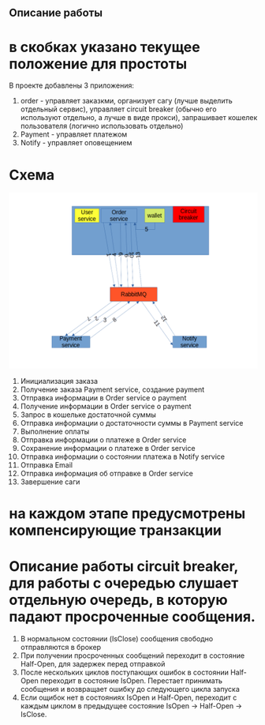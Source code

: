 ## Описание работы 
# в скобках указано текущее положение для простоты
В проекте добавлены 3 приложения:
  1. order - управляет заказкми, организует сагу (лучше выделить отдельный сервис), управляет circuit breaker (обычно его используют отдельно, а лучше в виде прокси), запрашивает кошелек пользователя (логично использовать отдельно)
  2. Payment - управляет платежом
  3. Notify - управляет оповещением

# Схема
![Local Image](./circuit_breaker.png)


1. Инициализация заказа
2. Получение заказа Payment service, создание payment
3. Отправка информации в Order service о payment
4. Получение информации в Order service о payment
5. Запрос в кошельке достаточной суммы
6. Отправка информации о достаточности суммы в Payment service
7. Выполнение оплаты
8. Отправка информации о платеже в Order service
9. Сохранение информации о платеже в Order service
10. Отправка информации о состоянии платежа в Notify service
11. Отправка Email
12. Отправка информация об отправке в Order service
13. Завершение саги

# на каждом этапе предусмотрены компенсирующие транзакции

# Описание работы circuit breaker, для работы с очередью слушает отдельную очередь, в которую падают просроченные сообщения.

  1. В нормальном состоянии (IsClose) сообщения свободно отправляются в брокер
  2. При получении просроченных сообщений переходит в состояние Half-Open, для задержек перед отправкой
  3. После нескольких циклов поступающих ошибок в состоянии Half-Open переходит в состояние IsOpen. Перестает принимать сообщения и возвращает ошибку до следующего цикла запуска
  4. Если ощибок нет в состояниях IsOpen и Half-Open, переходит с каждым циклом в предыдущее состояние IsOpen -> Half-Open -> IsClose.
